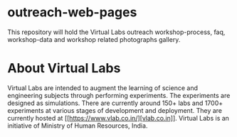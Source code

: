 # outreach-web-pages

  This repository will hold the Virtual Labs outreach
  workshop-process, faq, workshop-data and workshop related
  photographs gallery.

# About Virtual Labs

  Virtual Labs are intended to augment the learning of
  science and engineering subjects through performing
  experiments. The experiments are designed as
  simulations. There are currently around 150+ labs and
  1700+ experiments at various stages of development and
  deployment. They are currently hosted
  at [[https://www.vlab.co.in/][vlab.co.in]]. Virtual Labs is
  an initiative of Ministry of Human Resources, India.

  

